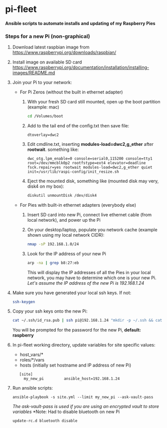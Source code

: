 # pi-fleet

#### Ansible scripts to automate installs and updating of my Raspberry Pies

### Steps for a new Pi (non-graphical)

1. Download latest raspbian image from https://www.raspberrypi.org/downloads/raspbian/

1. Install image on available SD card https://www.raspberrypi.org/documentation/installation/installing-images/README.md

1. Join your Pi to your network:
    - For Pi Zeros (without the built in ethernet adapter)
    
        1. With your fresh SD card still mounted, open up the boot partition (example: mac)
            ```bash
            cd /Volumes/boot
            ```
            
        1. Add to the tail end of the config.txt then save file:
            ```
            dtoverlay=dwc2
            ```
        
        1. Edit cmdline.txt, inserting **modules-load=dwc2,g_ether** after **rootwait**.
        something like:
            ```
            dwc_otg.lpm_enable=0 console=serial0,115200 console=tty1 root=/dev/mmcblk0p2 rootfstype=ext4 elevator=deadline fsck.repair=yes rootwait modules-load=dwc2,g_ether quiet init=/usr/lib/raspi-config/init_resize.sh
            ```
        
        1. Eject the mounted disk, something like (mounted disk may very, disk4 on my box):
            ```bash
            diskutil unmountDisk /dev/disk4
            ```
            
    - For Pies with built-in ethernet adapters (everybody else)
        1. Insert SD card into new Pi, connect live ethernet cable (from local network), and power up the Pi
    
        1. On your desktop/laptop, populate you network cache (example shown using my local network CIDR): 
            ```bash
            nmap -sP 192.168.1.0/24
            ```
        
        1. Look for the IP address of your new Pi
            ```bash
            arp -na | grep b8:27:eb
            ```
           This will display the IP addresses of all the Pies in your local network, you may have to determine which one is your new Pi.
           *Let's assume the IP address of the new Pi is 192.168.1.24*   
   
1. Make sure you have generated your local ssh keys. If not:
    ```bash
    ssh-keygen
    ```
    
1. Copy your ssh keys onto the new Pi:
    ```bash
    cat ~/.ssh/id_rsa.pub | ssh pi@192.168.1.24 "mkdir -p ~/.ssh && cat >>  ~/.ssh/authorized_keys"
    ```
   You will be prompted for the password for the new Pi, **default: raspberry**

1. In pi-fleet working directory, update variables for site specific values:
   - host_vars/*
   - roles/*/vars
   - hosts (initially set hostname and IP address of new Pi)
   
   ```
      [site]
        my_new_pi         ansible_host=192.168.1.24
   ```

1. Run ansible scripts:
    ```
    ansible-playbook -s site.yml --limit my_new_pi --ask-vault-pass
    ```
    *The ask-vault-pass is used if you are using an encrypted vault to store variables*
    *Note: Had to disable bluetooth on new Pi 
    ```
    update-rc.d bluetooth disable
    ```